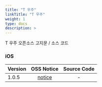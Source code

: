 ```yaml
---
title: "T 우주"
linkTitle: "T 우주"
weight: 1
type: docs
description: >
---
```


T 우주 오픈소스 고지문 / 소스 코드

### iOS

| Version | OSS Notice | Source Code |
|---|:---:|:---:|
| 1.0.5 | [notice](https://opensource.sktelecom.com/compliance_artifacts/t_universe/ios/1.0.5/T-Universe_iOS_1.0.5_OSS_Notice.html)  | - |